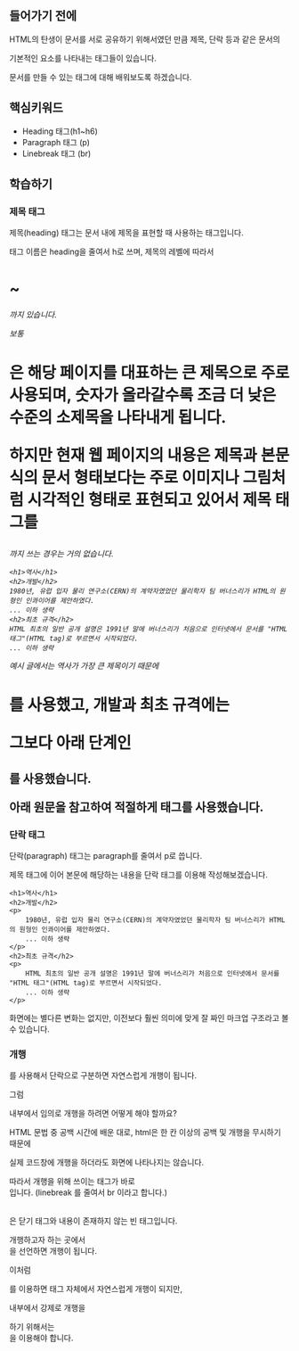 ## 들어가기 전에

HTML의 탄생이 문서를 서로 공유하기 위해서였던 만큼 제목, 단락 등과 같은 문서의

기본적인 요소를 나타내는 태그들이 있습니다. 

문서를 만들 수 있는 태그에 대해 배워보도록 하겠습니다.

## 핵심키워드

+ Heading 태그(h1~h6)
+ Paragraph 태그 (p)
+ Linebreak 태그 (br)

## 학습하기

### 제목 태그

제목(heading) 태그는 문서 내에 제목을 표현할 때 사용하는 태그입니다.

태그 이름은 heading을 줄여서 h로 쓰며, 제목의 레벨에 따라서 <h1>~<h6>까지 있습니다.

보통 <h1>은 해당 페이지를 대표하는 큰 제목으로 주로 사용되며, 숫자가 올라갈수록 조금 더 낮은 수준의 소제목을 나타내게 됩니다.

하지만 현재 웹 페이지의 내용은 제목과 본문 식의 문서 형태보다는 주로 이미지나 그림처럼 시각적인 형태로 표현되고 있어서 제목 태그를 <h6>까지 쓰는 경우는 거의 없습니다.

```
<h1>역사</h1>
<h2>개발</h2>
1980년, 유럽 입자 물리 연구소(CERN)의 계약자였었던 물리학자 팀 버너스리가 HTML의 원형인 인콰이어를 제안하였다.
... 이하 생략
<h2>최초 규격</h2>
HTML 최초의 일반 공개 설명은 1991년 말에 버너스리가 처음으로 인터넷에서 문서를 "HTML 태그"(HTML tag)로 부르면서 시작되었다.
... 이하 생략
```

예시 글에서는 역사가 가장 큰 제목이기 때문에 <h1>를 사용했고, 개발과 최초 규격에는

그보다 아래 단계인 <h2>를 사용했습니다.

아래 원문을 참고하여 적절하게 태그를 사용했습니다.

### 단락 태그 

단락(paragraph) 태그는 paragraph를 줄여서 p로 씁니다.

제목 태그에 이어 본문에 해당하는 내용을 단락 태그를 이용해 작성해보겠습니다.

```
<h1>역사</h1>
<h2>개발</h2>
<p>
    1980년, 유럽 입자 물리 연구소(CERN)의 계약자였었던 물리학자 팀 버너스리가 HTML의 원형인 인콰이어를 제안하였다.
    ... 이하 생략
</p>
<h2>최초 규격</h2>
<p>
    HTML 최초의 일반 공개 설명은 1991년 말에 버너스리가 처음으로 인터넷에서 문서를 "HTML 태그"(HTML tag)로 부르면서 시작되었다.
    ... 이하 생략
</p>
```

화면에는 별다른 변화는 없지만, 이전보다 훨씬 의미에 맞게 잘 짜인 마크업 구조라고 볼 수 있습니다. 

### 개행

<p>를 사용해서 단락으로 구분하면 자연스럽게 개행이 됩니다.

그럼 <p> 내부에서 임의로 개행을 하려면 어떻게 해야 할까요?

HTML 문법 중 공백 시간에 배운 대로, html은 한 칸 이상의 공백 및 개행을 무시하기 때문에

실제 코드창에 개행을 하더라도 화면에 나타나지는 않습니다.

따라서 개행을 위해 쓰이는 태그가 바로 <br>입니다. (linebreak 를 줄여서 br 이라고 합니다.)

<br>은 닫기 태그와 내용이 존재하지 않는 빈 태그입니다.

개행하고자 하는 곳에서 <br>을 선언하면 개행이 됩니다.

이처럼 <p>를 이용하면 태그 자체에서 자연스럽게 개행이 되지만, <p> 내부에서 강제로 개행을

하기 위해서는 <br>을 이용해야 합니다.

